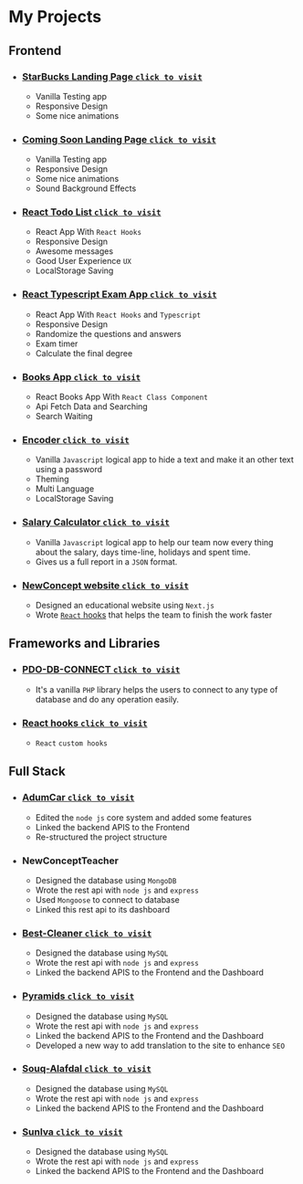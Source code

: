 # My Projects

## Frontend

- ### [StarBucks Landing Page `click to visit`](https://mohammedelgohary.github.io/starbucks_landing_page/)

  - Vanilla Testing app
  - Responsive Design
  - Some nice animations

- ### [Coming Soon Landing Page `click to visit`](https://mohammedelgohary.github.io/comming_soon/)

  - Vanilla Testing app
  - Responsive Design
  - Some nice animations
  - Sound Background Effects

- ### [React Todo List `click to visit`](https://react-to-do-list-delta.vercel.app/)

  - React App With `React Hooks`
  - Responsive Design
  - Awesome messages
  - Good User Experience `UX`
  - LocalStorage Saving

- ### [React Typescript Exam App `click to visit`](https://react-quiz-app-typescript-pi.vercel.app/)

  - React App With `React Hooks` and `Typescript`
  - Responsive Design
  - Randomize the questions and answers
  - Exam timer
  - Calculate the final degree

- ### [Books App `click to visit`](https://my-library-app-amber.vercel.app/)

  - React Books App With `React Class Component`
  - Api Fetch Data and Searching
  - Search Waiting

- ### [Encoder `click to visit`](https://mohammedelgohary.github.io/encoder/)

  - Vanilla `Javascript` logical app to hide a text and make it an other text using a password
  - Theming
  - Multi Language
  - LocalStorage Saving

- ### [Salary Calculator `click to visit`](https://mohammedelgohary.github.io/SalaryCalaultor/)

  - Vanilla `Javascript` logical app to help our team now every thing about the salary, days time-line, holidays and spent time.
  - Gives us a full report in a `JSON` format.

- ### [NewConcept website `click to visit`](https://newconcept.education/)
  - Designed an educational website using `Next.js`
  - Wrote [`React` hooks](https://github.com/MohammedElgohary/portfolio/tree/main/frmaeworks/react/hooks) that helps the team to finish the work faster

## Frameworks and Libraries

- ### [PDO-DB-CONNECT `click to visit`](https://github.com/MohammedElgohary/portfolio/tree/main/php/PDO_DB_CONNECT)

  - It's a vanilla `PHP` library helps the users to connect to any type of database and do any operation easily.

- ### [React hooks `click to visit`](https://github.com/MohammedElgohary/portfolio/tree/main/react-hooks/hooks)

  - `React` `custom hooks`

## Full Stack

- ### [AdumCar `click to visit`](https://adumcar.com/)

  - Edited the `node js` core system and added some features
  - Linked the backend APIS to the Frontend
  - Re-structured the project structure

- ### NewConceptTeacher

  - Designed the database using `MongoDB`
  - Wrote the rest api with `node js` and `express`
  - Used `Mongoose` to connect to database
  - Linked this rest api to its dashboard

- ### [Best-Cleaner `click to visit`](https://best-cleaner.com/)

  - Designed the database using `MySQL`
  - Wrote the rest api with `node js` and `express`
  - Linked the backend APIS to the Frontend and the Dashboard

- ### [Pyramids `click to visit`](https://pyramidsagri.com/en/)

  - Designed the database using `MySQL`
  - Wrote the rest api with `node js` and `express`
  - Linked the backend APIS to the Frontend and the Dashboard
  - Developed a new way to add translation to the site to enhance `SEO`

- ### [Souq-Alafdal `click to visit`](https://bsmeg.com/)

  - Designed the database using `MySQL`
  - Wrote the rest api with `node js` and `express`
  - Linked the backend APIS to the Frontend and the Dashboard

- ### [SunIva `click to visit`](https://sunivaeg.com/)
  - Designed the database using `MySQL`
  - Wrote the rest api with `node js` and `express`
  - Linked the backend APIS to the Frontend and the Dashboard
